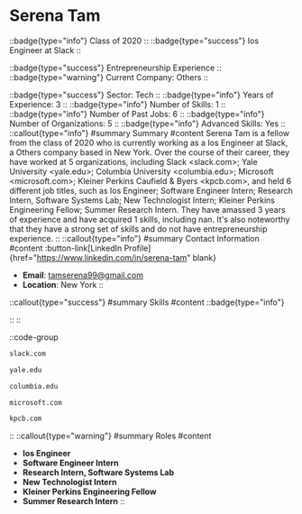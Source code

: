 # Serena Tam
::badge{type="info"}
Class of 2020
::
::badge{type="success"}
Ios Engineer at Slack
::

::badge{type="success"}
Entrepreneurship Experience
::
::badge{type="warning"}
Current Company: Others
::

::badge{type="success"}
Sector: Tech
::
::badge{type="info"}
Years of Experience: 3
::
::badge{type="info"}
Number of Skills: 1
::
::badge{type="info"}
Number of Past Jobs: 6
::
::badge{type="info"}
Number of Organizations: 5
::
::badge{type="info"}
Advanced Skills: Yes
::
::callout{type="info"}
#summary
Summary
#content
Serena Tam is a fellow from the class of 2020 who is currently working as a Ios Engineer at Slack, a Others company based in New York. Over the course of their career, they have worked at 5 organizations, including Slack <slack.com>; Yale University <yale.edu>; Columbia University <columbia.edu>; Microsoft <microsoft.com>; Kleiner Perkins Caufield & Byers <kpcb.com>, and held 6 different job titles, such as Ios Engineer; Software Engineer Intern; Research Intern, Software Systems Lab; New Technologist Intern; Kleiner Perkins Engineering Fellow; Summer Research Intern. They have amassed 3 years of experience and have acquired 1 skills, including nan. It's also noteworthy that they have a strong set of skills and do not have entrepreneurship experience.
::
::callout{type="info"}
#summary
Contact Information
#content
:button-link[LinkedIn Profile]{href="https://www.linkedin.com/in/serena-tam" blank}
- **Email**: tamserena99@gmail.com
- **Location**: New York
::

::callout{type="success"}
#summary
Skills
#content
::badge{type="info"}

::
::

::code-group
```bash [Slack]
slack.com
```
```bash [Yale University]
yale.edu
```
```bash [Columbia University]
columbia.edu
```
```bash [Microsoft]
microsoft.com
```
```bash [Kleiner Perkins Caufield & Byers]
kpcb.com
```
::
::callout{type="warning"}
#summary
Roles
#content
- **Ios Engineer**
- **Software Engineer Intern**
- **Research Intern, Software Systems Lab**
- **New Technologist Intern**
- **Kleiner Perkins Engineering Fellow**
- **Summer Research Intern**
::

